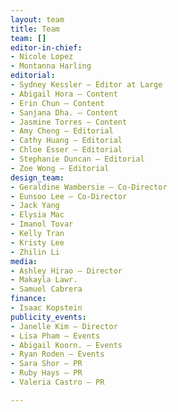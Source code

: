 ```yaml
---
layout: team
title: Team
team: []
editor-in-chief:
- Nicole Lopez
- Montanna Harling
editorial:
- Sydney Kessler — Editor at Large
- Abigail Hora — Content
- Erin Chun — Content
- Sanjana Dha. — Content
- Jasmine Torres — Content
- Amy Cheng — Editorial
- Cathy Huang — Editorial
- Chloe Esser — Editorial
- Stephanie Duncan — Editorial
- Zoe Wong — Editorial
design_team:
- Geraldine Wambersie — Co-Director
- Eunsoo Lee — Co-Director
- Jack Yang
- Elysia Mac
- Imanol Tovar
- Kelly Tran
- Kristy Lee
- Zhilin Li
media:
- Ashley Hirao — Director
- Makayla Lawr.
- Samuel Cabrera
finance:
- Isaac Kopstein
publicity_events:
- Janelle Kim — Director
- Lisa Pham — Events
- Abigail Koorn. — Events
- Ryan Roden — Events
- Sara Shor — PR
- Ruby Hays — PR
- Valeria Castro — PR

---
```

